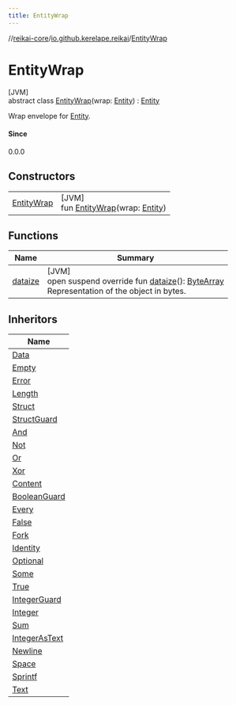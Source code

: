 ```yaml
---
title: EntityWrap
---
```

//[reikai-core](../../../index.html)/[io.github.kerelape.reikai](../index.html)/[EntityWrap](index.html)



# EntityWrap



[JVM]\
abstract class [EntityWrap](index.html)(wrap: [Entity](../-entity/index.html)) : [Entity](../-entity/index.html)

Wrap envelope for [Entity](../-entity/index.html).



#### Since



0.0.0



## Constructors


| | |
|---|---|
| [EntityWrap](-entity-wrap.html) | [JVM]<br>fun [EntityWrap](-entity-wrap.html)(wrap: [Entity](../-entity/index.html)) |


## Functions


| Name | Summary |
|---|---|
| [dataize](../-entity/dataize.html) | [JVM]<br>open suspend override fun [dataize](../-entity/dataize.html)(): [ByteArray](https://kotlinlang.org/api/latest/jvm/stdlib/kotlin/-byte-array/index.html)<br>Representation of the object in bytes. |


## Inheritors


| Name |
|---|
| [Data](../-data/index.html) |
| [Empty](../-empty/index.html) |
| [Error](../-error/index.html) |
| [Length](../-length/index.html) |
| [Struct](../-struct/index.html) |
| [StructGuard](../-struct-guard/index.html) |
| [And](../../io.github.kerelape.reikai.binary/-and/index.html) |
| [Not](../../io.github.kerelape.reikai.binary/-not/index.html) |
| [Or](../../io.github.kerelape.reikai.binary/-or/index.html) |
| [Xor](../../io.github.kerelape.reikai.binary/-xor/index.html) |
| [Content](../../io.github.kerelape.reikai.io/-content/index.html) |
| [BooleanGuard](../../io.github.kerelape.reikai.logic/-boolean-guard/index.html) |
| [Every](../../io.github.kerelape.reikai.logic/-every/index.html) |
| [False](../../io.github.kerelape.reikai.logic/-false/index.html) |
| [Fork](../../io.github.kerelape.reikai.logic/-fork/index.html) |
| [Identity](../../io.github.kerelape.reikai.logic/-identity/index.html) |
| [Optional](../../io.github.kerelape.reikai.logic/-optional/index.html) |
| [Some](../../io.github.kerelape.reikai.logic/-some/index.html) |
| [True](../../io.github.kerelape.reikai.logic/-true/index.html) |
| [IntegerGuard](../../io.github.kerelape.reikai.math/-integer-guard/index.html) |
| [Integer](../../io.github.kerelape.reikai.math.strict/-integer/index.html) |
| [Sum](../../io.github.kerelape.reikai.math.strict/-sum/index.html) |
| [IntegerAsText](../../io.github.kerelape.reikai.text/-integer-as-text/index.html) |
| [Newline](../../io.github.kerelape.reikai.text/-newline/index.html) |
| [Space](../../io.github.kerelape.reikai.text/-space/index.html) |
| [Sprintf](../../io.github.kerelape.reikai.text/-sprintf/index.html) |
| [Text](../../io.github.kerelape.reikai.text/-text/index.html) |

